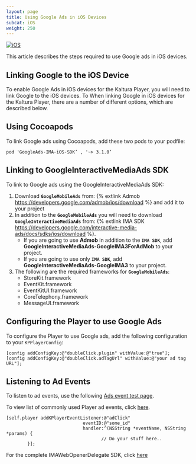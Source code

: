 ```yaml
---
layout: page
title: Using Google Ads in iOS Devices
subcat: iOS
weight: 250
---
```


[![iOS](https://img.shields.io/badge/iOS-Supported-green.svg)](https://github.com/kaltura/player-sdk-native-ios) 

This article describes the steps required to use Google ads in iOS devices.

## Linking Google to the iOS Device  

To enable Google Ads in iOS devices for the Kaltura Player, you will need to link Google to the iOS devices. To 
When linking Google in iOS devices for the Kaltura Player, there are a number of different options, which are described below.

## Using Cocoapods  

To link Google ads using Cocoapods, add these two pods to your podfile:

```
pod 'GoogleAds-IMA-iOS-SDK’ , '~> 3.1.0’

```

## Linking to GoogleInteractiveMediaAds SDK  

To link to Google ads using the GoogleInteractiveMediaAds SDK:
 1. Download **`GoogleMobileAds`** from: {% extlink Admob https://developers.google.com/admob/ios/download %} and add it to your project
 2. In addition to the **`GoogleMobileAds`** you will need to download **`GoogleInteractiveMediaAds`** from: {% extlink IMA SDK https://developers.google.com/interactive-media-ads/docs/sdks/ios/download %}.
	- If you are going to use **Admob** in addition to the **`IMA SDK`**, add **GoogleInteractiveMediaAds-GoogleIMA3ForAdMob** to your project.
	- If you are going to use only **`IMA SDK`**, add **GoogleInteractiveMediaAds-GoogleIMA3** to your project.
 3. The following are the required frameworks for **`GoogleMobileAds`**:
	- StoreKit.framework
	- EventKit.framework
	- EventKitUI.framework
	- CoreTelephony.framework
	- MessageUI.framework


## Configuring the Player to use Google Ads  

To configure the Player to use Google ads, add the following configuration to your `KPPlayerConfig`:

```
[config addConfigKey:@"doubleClick.plugin" withValue:@"true"];
[config addConfigKey:@"doubleClick.adTagUrl" withValue:@"your ad tag URL"];
```

## Listening to Ad Events  

To listen to ad events, use the following [Ads event test page](http://player.kaltura.com/modules/DoubleClick/tests/DoubleClickAdEvents.qunit.html).

To view list of commonly used Player ad events, click [here](https://vpaas.kaltura.com/documentation/04_Web-Video-Player/Kaltura-Media-Player-API.html).

```
[self.player addKPlayerEventListener:@"adClick"
                             eventID:@"some_id"
                             handler:^(NSString *eventName, NSString *params) {
            						// Do your stuff here..
        }];
```
For the complete IMAWebOpenerDelegate SDK, click [here](https://developers.google.com/interactive-media-ads/docs/sdks/ios/v3/api/protocol_i_m_a_web_opener_delegate-p#instance-methods)


